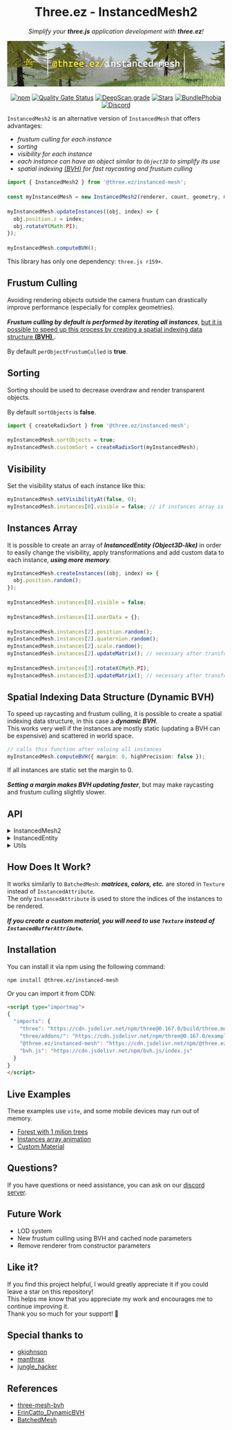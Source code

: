 <div align="center">
  
  <h1>Three.ez - InstancedMesh2</h1>
  <p>
    <em>Simplify your <b>three.js</b> application development with <b>three.ez</b>!</em>
  </p>

  <img src="public/banner.png" alt="three-ez-banner" /> <br />

  [![npm](https://img.shields.io/npm/v/@three.ez/instanced-mesh)](https://www.npmjs.com/package/@three.ez/instanced-mesh)
  [![Quality Gate Status](https://sonarcloud.io/api/project_badges/measure?project=three-ez_instanced-mesh&metric=alert_status)](https://sonarcloud.io/summary/new_code?id=three-ez_instanced-mesh)
  [![DeepScan grade](https://deepscan.io/api/teams/21196/projects/27592/branches/883543/badge/grade.svg)](https://deepscan.io/dashboard#view=project&tid=21196&pid=27592&bid=883543)
  [![Stars](https://badgen.net/github/stars/three-ez/instanced-mesh)](https://github.com/three-ez/instanced-mesh)
  [![BundlePhobia](https://badgen.net/bundlephobia/min/@three.ez/instanced-mesh)](https://bundlephobia.com/package/@three.ez/instanced-mesh)
  [![Discord](https://img.shields.io/discord/1150091562227859457)](https://discord.gg/MVTwrdX3JM)

</div>

`InstancedMesh2` is an alternative version of `InstancedMesh` that offers advantages:
- *frustum culling for each instance*
- *sorting*
- *visibility for each instance*
- *each instance can have an object similar to `Object3D` to simplify its use*
- *spatial indexing [(*BVH*)](https://en.wikipedia.org/wiki/Bounding_volume_hierarchy) for fast raycasting and frustum culling*

```ts
import { InstancedMesh2 } from '@three.ez/instanced-mesh';

const myInstancedMesh = new InstancedMesh2(renderer, count, geometry, material);

myInstancedMesh.updateInstances((obj, index) => {
  obj.position.z = index;
  obj.rotateY(Math.PI);
});

myInstancedMesh.computeBVH();
```

This library has only one dependency: `three.js r159+`.

## Frustum Culling

Avoiding rendering objects outside the camera frustum can drastically improve performance (especially for complex geometries). <br /> <br />
***Frustum culling by default is performed by iterating all instances***, [but it is possible to speed up this process by creating a spatial indexing data structure **(BVH)**.](#spatial-indexing-data-structure-dynamic-bvh). <br /> <br />
By default `perObjectFrustumCulled` is **true**.

## Sorting

Sorting should be used to decrease overdraw and render transparent objects. <br /> <br />
By default `sortObjects` is **false**.

```ts
import { createRadixSort } from '@three.ez/instanced-mesh';

myInstancedMesh.sortObjects = true;
myInstancedMesh.customSort = createRadixSort(myInstancedMesh);
```

## Visibility

Set the visibility status of each instance like this:

```ts
myInstancedMesh.setVisibilityAt(false, 0);
myInstancedMesh.instances[0].visible = false; // if instances array is created
```

## Instances Array

It is possible to create an array of ***InstancedEntity (Object3D-like)*** in order to easily change the visibility, apply transformations and add custom data to each instance, ***using more memory***.

```ts
myInstancedMesh.createInstances((obj, index) => {
  obj.position.random();
});

myInstancedMesh.instances[0].visible = false;

myInstancedMesh.instances[1].userData = {};

myInstancedMesh.instances[2].position.random();
myInstancedMesh.instances[2].quaternion.random();
myInstancedMesh.instances[2].scale.random();
myInstancedMesh.instances[2].updateMatrix(); // necessary after transformations

myInstancedMesh.instances[3].rotateX(Math.PI);
myInstancedMesh.instances[3].updateMatrix(); // necessary after transformations
```     

## Spatial Indexing Data Structure (Dynamic BVH)

To speed up raycasting and frustum culling, it is possible to create a spatial indexing data structure, in this case a ***dynamic BVH***. <br />
This works very well if the instances are mostly static (updating a BVH can be expensive) and scattered in world space.

```ts
// calls this function after valuing all instances
myInstancedMesh.computeBVH({ margin: 0, highPrecision: false });
```

If all instances are static set the margin to 0. <br /> <br />
***Setting a margin makes BVH updating faster***, but may make raycasting and frustum culling slightly slower.

## API

<details>
  <summary>InstancedMesh2</summary>
  
  ```ts
  export type Entity<T> = InstancedEntity & T;
  export type UpdateEntityCallback<T> = (obj: Entity<T>, index: number) => void;

  export interface BVHParams {
      margin?: number;
      highPrecision?: boolean;
  }

  export declare class InstancedMesh2<TCustomData = {}, TGeometry extends BufferGeometry = BufferGeometry, TMaterial extends Material | Material[] = Material, TEventMap extends Object3DEventMap = Object3DEventMap> extends Mesh<TGeometry, TMaterial, TEventMap> {
      type: 'InstancedMesh2';
      isInstancedMesh2: true;
      instances: Entity<TCustomData>[];
      instanceIndex: GLInstancedBufferAttribute;
      matricesTexture: DataTexture;
      colorsTexture: DataTexture;
      morphTexture: DataTexture;
      boundingBox: Box3;
      boundingSphere: Sphere;
      instancesCount: number;
      bvh: InstancedMeshBVH;
      perObjectFrustumCulled: boolean;
      sortObjects: boolean;
      customSort: any;
      raycastOnlyFrustum: boolean;
      visibilityArray: boolean[];
      customDepthMaterial: MeshDepthMaterial;
      customDistanceMaterial: MeshDistanceMaterial;
      get count(): number;
      get maxCount(): number;
      get material(): TMaterial;
      set material(value: TMaterial);
      /** THIS MATERIAL AND GEOMETRY CANNOT BE SHARED */
      constructor(renderer: WebGLRenderer, count: number, geometry: TGeometry, material?: TMaterial);
      updateInstances(onUpdate: UpdateEntityCallback<Entity<TCustomData>>): void;
      createInstances(onInstanceCreation?: UpdateEntityCallback<Entity<TCustomData>>): void;
      computeBVH(config?: BVHParams): void;
      setMatrixAt(id: number, matrix: Matrix4): void;
      getMatrixAt(id: number, matrix?: Matrix4): Matrix4;
      setVisibilityAt(id: number, visible: boolean): void;
      getVisibilityAt(id: number): boolean;
      setColorAt(id: number, color: Color): void;
      getColorAt(id: number, color?: Color): Color;
      setUniformAt(id: number, name: string, value: UniformValue): void;
      getMorphAt(index: number, object: Mesh): void;
      setMorphAt(index: number, object: Mesh): void;
      raycast(raycaster: Raycaster, result: Intersection[]): void;
      computeBoundingBox(): void;
      computeBoundingSphere(): void;
      copy(source: InstancedMesh2, recursive?: boolean): this;
      dispose(): this;
  }
  ```

</details>

<details>
  <summary>InstancedEntity</summary>
  
  ```ts
  export type UniformValueNoNumber = Vector2 | Vector3 | Vector4 | Matrix3 | Matrix4;
  export type UniformValue = number | UniformValueNoNumber;

  export declare class InstancedEntity {
      isInstanceEntity: true;
      readonly id: number;
      readonly owner: InstancedMesh2;
      position: Vector3;
      scale: Vector3;
      quaternion: Quaternion;
      get visible(): boolean;
      set visible(value: boolean);
      get color(): Color;
      set color(value: Color);
      get matrix(): Matrix4;
      get matrixWorld(): Matrix4;
      constructor(owner: InstancedMesh2<any, any, any>, index: number);
      updateMatrix(): void;
      setUniform(name: string, value: UniformValue): void;
      copyTo(target: Mesh): void;
      applyMatrix4(m: Matrix4): this;
      applyQuaternion(q: Quaternion): this;
      rotateOnAxis(axis: Vector3, angle: number): this;
      rotateOnWorldAxis(axis: Vector3, angle: number): this;
      rotateX(angle: number): this;
      rotateY(angle: number): this;
      rotateZ(angle: number): this;
      translateOnAxis(axis: Vector3, distance: number): this;
      translateX(distance: number): this;
      translateY(distance: number): this;
      translateZ(distance: number): this;
  }
  ```

</details>

<details>
  <summary>Utils</summary>
  
  ```ts
  export declare function patchShader(shader: string): string;

  export declare function createRadixSort(target: InstancedMesh2): typeof radixSort<InstancedRenderItem>;

  export declare function createTexture_float(count: number): DataTexture;
  export declare function createTexture_vec2(count: number): DataTexture;
  export declare function createTexture_vec3(count: number): DataTexture;
  export declare function createTexture_vec4(count: number): DataTexture;
  export declare function createTexture_mat3(count: number): DataTexture;
  export declare function createTexture_mat4(count: number): DataTexture;
  ```

</details>

## How Does It Work?

It works similarly to `BatchedMesh`: ***matrices, colors, etc.*** are stored in `Texture` instead of `InstancedAttribute`. <br />
The only `InstancedAttribute` is used to store the indices of the instances to be rendered. <br /> <br />
***If you create a custom material, you will need to use `Texture` instead of `InstancedBufferAttribute`.***

## Installation

You can install it via npm using the following command:

```bash
npm install @three.ez/instanced-mesh
```

Or you can import it from CDN:

```html
<script type="importmap">
{
  "imports": {
    "three": "https://cdn.jsdelivr.net/npm/three@0.167.0/build/three.module.js",
    "three/addons/": "https://cdn.jsdelivr.net/npm/three@0.167.0/examples/jsm/",
    "@three.ez/instanced-mesh": "https://cdn.jsdelivr.net/npm/@three.ez/instanced-mesh/index.js",
    "bvh.js": "https://cdn.jsdelivr.net/npm/bvh.js/index.js"
  }
}
</script>
```

## Live Examples

These examples use `vite`, and some mobile devices may run out of memory.

- [Forest with 1 milion trees](https://stackblitz.com/edit/three-ez-instancedmesh2-cullingstatic-1kk-forest?file=src%2Fmain.ts)
- [Instances array animation](https://stackblitz.com/edit/three-ez-instancedmesh2-cullingdynamic-150k?file=src%2Fmain.ts)
- [Custom Material](https://stackblitz.com/edit/three-ez-instancedmesh2-custom-material?file=src%2Fmain.ts)

## Questions?

If you have questions or need assistance, you can ask on our [discord server](https://discord.gg/MVTwrdX3JM).

## Future Work

- LOD system
- New frustum culling using BVH and cached node parameters
- Remove renderer from constructor parameters

## Like it?

If you find this project helpful, I would greatly appreciate it if you could leave a star on this repository! <br />
This helps me know that you appreciate my work and encourages me to continue improving it. <br />
Thank you so much for your support! 🌟

## Special thanks to

- [gkjohnson](https://github.com/gkjohnson)
- [manthrax](https://github.com/manthrax)
- [jungle_hacker](https://github.com/lambocorp)

## References

- [three-mesh-bvh](https://github.com/gkjohnson/three-mesh-bvh)
- [ErinCatto_DynamicBVH](https://box2d.org/files/ErinCatto_DynamicBVH_Full.pdf)
- [BatchedMesh](https://threejs.org/docs/#api/en/objects/BatchedMesh)
